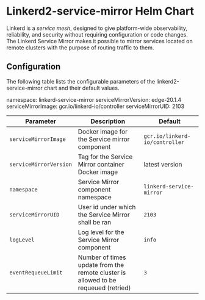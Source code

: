 
# Linkerd2-service-mirror Helm Chart

Linkerd is a *service mesh*, designed to give platform-wide observability,
reliability, and security without requiring configuration or code changes.
The Linkerd Service Mirror makes it possible to mirror services located
on remote clusters with the purpose of routing traffic to them.

## Configuration

The following table lists the configurable parameters of the linkerd2-service-mirror chart and their default values.

namespace: linkerd-service-mirror
serviceMirrorVersion: edge-20.1.4
serviceMirrorImage: gcr.io/linkerd-io/controller
serviceMirrorUID: 2103

| Parameter                            | Description                                                           | Default                       |
|--------------------------------------|-----------------------------------------------------------------------|-------------------------------|
|`serviceMirrorImage`                  | Docker image for the Service mirror component                                     |`gcr.io/linkerd-io/controller`|
|`serviceMirrorVersion`                | Tag for the Service Mirror container Docker image                                 |latest version|
|`namespace`                           | Service Mirror component namespace                                                |`linkerd-service-mirror`|
|`serviceMirrorUID`                    | User id under which the Service Mirror shall be ran                               |`2103`|
|`logLevel`                            | Log level for the Service Mirror component                                        |`info`|
|`eventRequeueLimit`                   | Number of times update from the remote cluster is allowed to be requeued (retried)|`3`|
